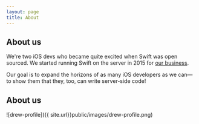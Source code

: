 ```yaml
---
layout: page
title: About
---
```


## About us

We're two iOS devs who became quite excited when Swift was open sourced. We started running Swift on the server in 2015 for [our business](http://caffei.net).

Our goal is to expand the horizons of as many iOS developers as we can—to show them that they, too, can write server-side code! 

## About us


![drew-profile]({{ site.url}}public/images/drew-profile.png)

